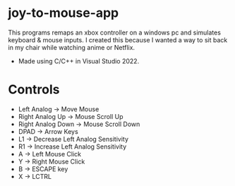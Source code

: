 # joy-to-mouse-app
This programs remaps an xbox controller on a windows pc and simulates keyboard & mouse inputs. I created this because I wanted a way to sit back in my chair while watching anime or Netflix.

- Made using C/C++ in Visual Studio 2022.


# Controls
- Left Analog -> Move Mouse
- Right Analog Up -> Mouse Scroll Up
- Right Analog Down -> Mouse Scroll Down
- DPAD -> Arrow Keys
- L1 -> Decrease Left Analog Sensitivity
- R1 -> Increase Left Analog Sensitivity
- A -> Left Mouse Click
- Y -> Right Mouse Click
- B -> ESCAPE key
- X -> LCTRL
